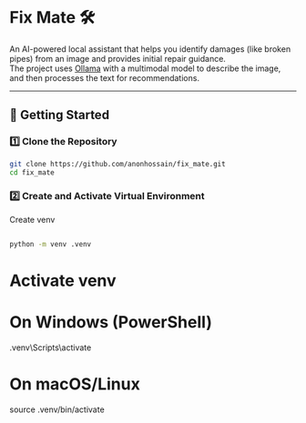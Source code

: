 # Fix Mate 🛠️  
An AI-powered local assistant that helps you identify damages (like broken pipes) from an image and provides initial repair guidance.  
The project uses [Ollama](https://ollama.com) with a multimodal model to describe the image, and then processes the text for recommendations.

---

## 🚀 Getting Started

### 1️⃣ Clone the Repository
```bash
git clone https://github.com/anonhossain/fix_mate.git
cd fix_mate
```
### 2️⃣ Create and Activate Virtual Environment
Create venv
``` bash

python -m venv .venv
```

# Activate venv
# On Windows (PowerShell)
.venv\Scripts\activate

# On macOS/Linux
source .venv/bin/activate
